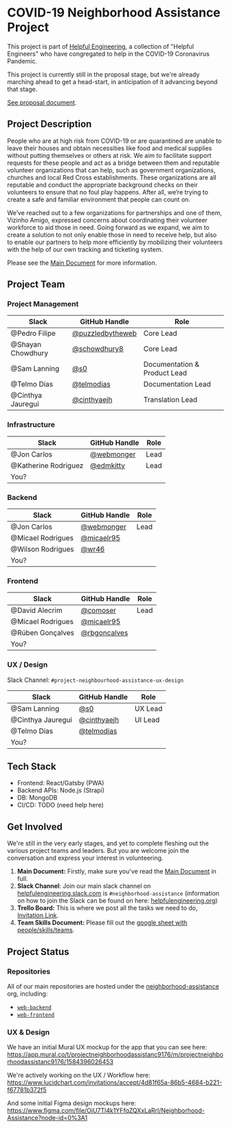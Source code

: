 # COVID-19 Neighborhood Assistance Project

This project is part of [Helpful Engineering](hhttps://www.helpfulengineering.org/),
a collection of "Helpful Engineers"
who have congregated to help in the COVID-19 Coronavirus Pandemic.

This project is currently still in the proposal stage,
but we're already marching ahead to get a head-start,
in anticipation of it advancing beyond that stage.

[See proposal document](https://github.com/Helpful-Engineers/resources/blob/master/software/proposals/neighbourhood_assistance.md).

## Project Description

People who are at high risk from COVID-19 or are quarantined are unable to leave their houses and obtain necessities like food and medical supplies without putting themselves or others at risk. We aim to facilitate support requests for these people and act as a bridge between them and reputable volunteer organizations that can help, such as government organizations, churches and local Red Cross establishments. These organizations are all reputable and conduct the appropriate background checks on their volunteers to ensure that no foul play happens. After all, we’re trying to create a safe and familiar environment that people can count on.

We’ve reached out to a few organizations for partnerships and one of them, Vizinho Amigo, expressed concerns about coordinating their volunteer workforce to aid those in need. Going forward as we expand, we aim to create a solution to not only enable those in need to receive help, but also to enable our partners to help more efficiently by mobilizing their volunteers with the help of our own tracking and ticketing system.

Please see the [Main Document](https://docs.google.com/document/d/1sdKn4K2cJfs3yRD1Xl4iGxLw9T3bNI2TeSHNygV22vQ/edit#heading=h.3kjpfzif6i5g)
for more information.

## Project Team

### Project Management

| Slack              | GitHub Handle                                          | Role                         |
|--------------------|--------------------------------------------------------|------------------------------|
| @Pedro Filipe      | [@puzzledbytheweb](https://github.com/puzzledbytheweb) | Core Lead                    |
| @Shayan Chowdhury  | [@schowdhury8](https://github.com/schowdhury8)         | Core Lead                    |
| @Sam Lanning       | [@s0](https://github.com/s0)                           | Documentation & Product Lead |
| @Telmo Dias        | [@telmodias](https://github.com/telmodias)             | Documentation Lead           |
| @Cinthya Jauregui  | [@cinthyaejh](https://github.com/cinthyaejh)           | Translation Lead             |

### Infrastructure

| Slack                | GitHub Handle                                          | Role |
|----------------------|--------------------------------------------------------|------|
| @Jon Carlos          | [@webmonger](https://github.com/webmonger)             | Lead |
| @Katherine Rodriguez | [@edmkitty](https://github.com/edmkitty)               | Lead |
| You?                 |                                                        |      |

### Backend

| Slack                | GitHub Handle                                          | Role |
|----------------------|--------------------------------------------------------|------|
| @Jon Carlos          | [@webmonger](https://github.com/webmonger)             | Lead |
| @Micael Rodrigues    | [@micaelr95](https://github.com/micaelr95)             |      |
| @Wilson Rodrigues    | [@wr46](https://github.com/wr46)                       |      |
| You?                 |                                                        |      |

### Frontend

| Slack                | GitHub Handle                                          | Role |
|----------------------|--------------------------------------------------------|------|
| @David Alecrim       | [@comoser](https://github.com/comoser)                 | Lead |
| @Micael Rodrigues    | [@micaelr95](https://github.com/micaelr95)             |      |
| @Rúben Gonçalves     | [@rbgoncalves](https://github.com/rbgoncalves)         |      |
| You?                 |                                                        |      |

### UX / Design

Slack Channel: `#project-neighbourhood-assistance-ux-design`

| Slack                | GitHub Handle                                          | Role        |
|----------------------|--------------------------------------------------------|-------------|
| @Sam Lanning         | [@s0](https://github.com/s0)                           | UX Lead     |
| @Cinthya Jauregui    | [@cinthyaejh](https://github.com/cinthyaejh)           | UI Lead     |
| @Telmo Dias          | [@telmodias](https://github.com/telmodias)             |             |
| You?                 |                                                        |             |

## Tech Stack

* Frontend: React/Gatsby (PWA)
* Backend APIs: Node.js (Strapi)
* DB: MongoDB
* CI/CD: TODO (need help here)

## Get Involved

We're still in the very early stages,
and yet to complete fleshing out the various project teams and leaders.
But you are welcome join the conversation and express your interest in
volunteering.

1. **Main Document:** Firstly, make sure you've read the
  [Main Document](https://docs.google.com/document/d/1sdKn4K2cJfs3yRD1Xl4iGxLw9T3bNI2TeSHNygV22vQ/edit#heading=h.3kjpfzif6i5g)
  in full.
2. **Slack Channel**: Join our main slack channel on
  [helpfulengineering.slack.com](https://helpfulengineering.slack.com/) is
  `#neighborhood-assistance`
  (information on how to join the Slack can be found on here:
  [helpfulengineering.org](https://www.helpfulengineering.org/))
3. **Trello Board:** This is where we post all the tasks we need to do,
  [Invitation Link](https://trello.com/invite/b/2QLITR5U/4375c4a349da8a7a88d8302368899a62/neighbourhood-assistance).
4. **Team Skills Document:** Please fill out the
  [google sheet with people/skills/teams](https://docs.google.com/spreadsheets/d/1HOhIguRcVHtiFq7fGSgdDP_XMhWLiDh_PsFm0X7U_8c/edit#gid=0).

## Project Status

### Repositories

All of our main repositories are hosted under the
[neighborhood-assistance](https://github.com/neighborhood-assistance) org,
including:
  * [`web-backend`](https://github.com/neighborhood-assistance/web-backend)
  * [`web-frontend`](https://github.com/neighborhood-assistance/web-frontend)

### UX & Design

We have an initial Mural UX mockup for the app that you can see here:
https://app.mural.co/t/projectneighborhoodassistanc9176/m/projectneighborhoodassistanc9176/1584396026453

We're actively working on the UX / Workflow here: https://www.lucidchart.com/invitations/accept/4d81f65a-86b5-4684-b221-f67781b372f5

And some initial Figma design mockups here: https://www.figma.com/file/OiU7Tl4k1YFfqZQXxLaRrl/Neighborhood-Assistance?node-id=0%3A1



